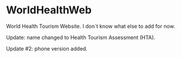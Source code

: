 # WorldHealthWeb
World Health Tourism Website. I don´t know what else to add for now.

Update: name changed to Health Tourism Assessment (HTA).

Update #2: phone version added.
